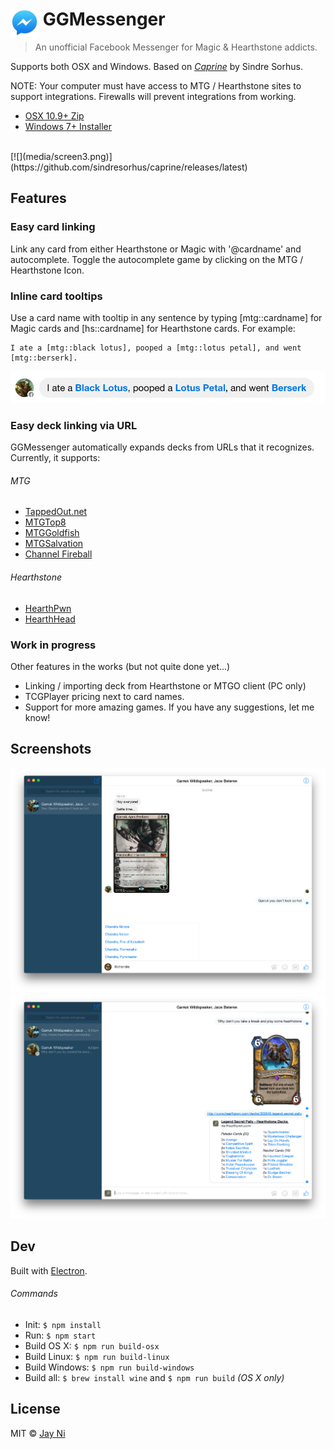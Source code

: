 # <img src="media/Icon.png" width="45" align="left">&nbsp;GGMessenger

> An unofficial Facebook Messenger for Magic & Hearthstone addicts.

Supports both OSX and Windows.  Based on [*Caprine*](https://github.com/sindresorhus/caprine/releases/latest) by Sindre Sorhus.

NOTE: Your computer must have access to MTG / Hearthstone sites to support integrations.  Firewalls will prevent integrations from working.

* [OSX 10.9+ Zip](https://www.dropbox.com/s/o0r8pty6shubwqb/GGMessenger-osx-0.4.0.zip?dl=0)
* [Windows 7+ Installer](https://www.dropbox.com/s/d8kwqkukferm0xj/GGMessenger-v0.4.0.exe?dl=0)

<br>
[![](media/screen3.png)](https://github.com/sindresorhus/caprine/releases/latest)

## Features

### Easy card linking

Link any card from either Hearthstone or Magic with '@cardname' and autocomplete.  Toggle the autocomplete game by clicking on the MTG / Hearthstone Icon.

### Inline card tooltips

Use a card name with tooltip in any sentence by typing [mtg::cardname] for Magic cards and [hs::cardname] for Hearthstone cards.  For example:

```
I ate a [mtg::black lotus], pooped a [mtg::lotus petal], and went [mtg::berserk].
```

![](media/screen4.png)

### Easy deck linking via URL

GGMessenger automatically expands decks from URLs that it recognizes.  Currently, it supports:

###### MTG
* [TappedOut.net](http://tappedout.net)
* [MTGTop8](http://mtgtop8.com)
* [MTGGoldfish](http://mtggoldfish.com)
* [MTGSalvation](http://mtgsalvation.com)
* [Channel Fireball](http://channelfireball.com)

###### Hearthstone
* [HearthPwn](http://hearthpwn.com)
* [HearthHead](http://hearthhead.com)

### Work in progress

Other features in the works (but not quite done yet...)

* Linking / importing deck from Hearthstone or MTGO client (PC only)
* TCGPlayer pricing next to card names.
* Support for more amazing games.  If you have any suggestions, let me know!

## Screenshots

![](media/screen1.png)
![](media/screen2.png)

## Dev

Built with [Electron](http://electron.atom.io).

###### Commands

- Init: `$ npm install`
- Run: `$ npm start`
- Build OS X: `$ npm run build-osx`
- Build Linux: `$ npm run build-linux`
- Build Windows: `$ npm run build-windows`
- Build all: `$ brew install wine` and `$ npm run build` *(OS X only)*

## License

MIT © [Jay Ni](https://github.com/jayxni)
